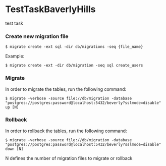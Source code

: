 # TestTaskBaverlyHills
test task 

### Create new migration file
```
$ migrate create -ext sql -dir db/migrations -seq {file_name}
```
Example:
```
$ migrate create -ext -dir db/migration -seq sql create_users
```

### Migrate
In order to migrate the tables, run the following command:
```
$ migrate -verbose -source file://db/migration -database "postgres://postgres:password@localhost:5432/beverly?sslmode=disable" up [N]
```

### Rollback
In order to rollback the tables, run the following command:
```
$ migrate -verbose -source file://db/migration -database "postgres://postgres:password@localhost:5432/beverly?sslmode=disable" down [N]
```

N defines the number of migration files to migrate or rollback

